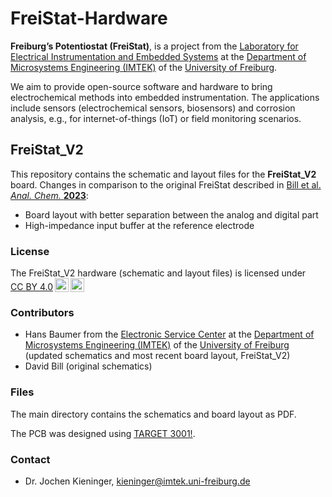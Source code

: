 # FreiStat-Hardware

**Freiburg’s Potentiostat (FreiStat)**, is a project from the [Laboratory for Electrical Instrumentation and Embedded Systems](https://www.imtek.de/professuren/emes) at the [Department of Microsystems Engineering (IMTEK)](https://www.imtek.de) of the [University of Freiburg](https://www.uni-freiburg.de).

We aim to provide open-source software and hardware to bring electrochemical methods into embedded instrumentation. The applications include sensors (electrochemical sensors, biosensors) and corrosion analysis, e.g., for internet-of-things (IoT) or field monitoring scenarios.

## FreiStat_V2
This repository contains the schematic and layout files for the **FreiStat_V2** board. Changes in comparison to the original FreiStat described in [Bill et al. _Anal. Chem._ **2023**](https://doi.org/10.1021/acs.analchem.3c02114):
- Board layout with better separation between the analog and digital part
- High-impedance input buffer at the reference electrode 

### License
<p xmlns:cc="http://creativecommons.org/ns#" >The FreiStat_V2 hardware (schematic and layout files) is licensed under <a href="https://creativecommons.org/licenses/by/4.0/?ref=chooser-v1" target="_blank" rel="license noopener noreferrer" style="display:inline-block;">CC BY 4.0<img style="height:22px!important;margin-left:3px;vertical-align:text-bottom;" src="https://mirrors.creativecommons.org/presskit/icons/cc.svg?ref=chooser-v1" alt=""><img style="height:22px!important;margin-left:3px;vertical-align:text-bottom;" src="https://mirrors.creativecommons.org/presskit/icons/by.svg?ref=chooser-v1" alt=""></a></p>

### Contributors
- Hans Baumer from the [Electronic Service Center](https://www.imtek.de/services/electronic-service-center/about1?set_language=en) at the [Department of Microsystems Engineering (IMTEK)](https://www.imtek.de) of the [University of Freiburg](https://www.uni-freiburg.de) (updated schematics and most recent board layout, FreiStat_V2)
- David Bill (original schematics)

### Files

The main directory contains the schematics and board layout as PDF.

The PCB was designed using [TARGET 3001!](https://www.ibfriedrich.com/en/index.html).
<!-- You can found both the Target project and the Gerber files for reproduction of the PCB in the respective folders. -->


### Contact 
- Dr. Jochen Kieninger, kieninger@imtek.uni-freiburg.de
